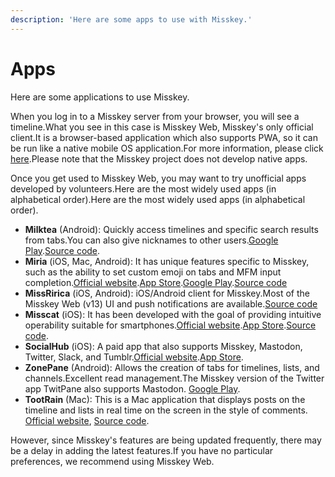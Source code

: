 ```yaml
---
description: 'Here are some apps to use with Misskey.'
---
```


# Apps

Here are some applications to use Misskey.

When you log in to a Misskey server from your browser, you will see a timeline.What you see in this case is Misskey Web, Misskey's only official client.It is a browser-based application which also supports PWA, so it can be run like a native mobile OS application.For more information, please click [here](/docs/for-users/stepped-guides/how-to-use-pwa/).Please note that the Misskey project does not develop native apps.

Once you get used to Misskey Web, you may want to try unofficial apps developed by volunteers.Here are the most widely used apps (in alphabetical order).Here are the most widely used apps (in alphabetical order).

- **Milktea** (Android): Quickly access timelines and specific search results from tabs.You can also give nicknames to other users.[Google Play](https://play.google.com/store/apps/details?id=jp.panta.misskeyandroidclient).[Source code](https://github.com/pantasystem/Milktea).
- **Miria** (iOS, Mac, Android): It has unique features specific to Misskey, such as the ability to set custom emoji on tabs and MFM input completion.[Official website](https://shiosyakeyakini.info/miria_web/index.html).[App Store](https://apps.apple.com/app/miria/id6449201469).[Google Play](https://play.google.com/store/apps/details?id=info.shiosyakeyakini.miria).[Source code](https://github.com/shiosyakeyakini-info/miria)
- **MissRirica** (iOS, Android): iOS/Android client for Misskey.Most of the Misskey Web (v13) UI and push notifications are available.[Source code](https://github.com/fruitriin/missRirica-client)
- **Misscat** (iOS): It has been developed with the goal of providing intuitive operability suitable for smartphones.[Official website](https://yuiga.dev/misscat/).[App Store](https://apps.apple.com/app/id1505059993).[Source code](https://github.com/YuigaWada/MissCat).
- **SocialHub** (iOS): A paid app that also supports Misskey, Mastodon, Twitter, Slack, and Tumblr.[Official website](https://uakihir0.github.io/socialhub/).[App Store](https://apps.apple.com/us/app/socialhub-socialmedia-client/id1474451582).
- **ZonePane** (Android): Allows the creation of tabs for timelines, lists, and channels.Excellent read management.The Misskey version of the Twitter app TwitPane also supports Mastodon. [Google Play](https://play.google.com/store/apps/details?id=com.zonepane).
- **TootRain** (Mac): This is a Mac application that displays posts on the timeline and lists in real time on the screen in the style of comments. [Official website](https://b123400.net/tootrain), [Source code](https://github.com/b123400/TootRain).

However, since Misskey's features are being updated frequently, there may be a delay in adding the latest features.If you have no particular preferences, we recommend using Misskey Web.
